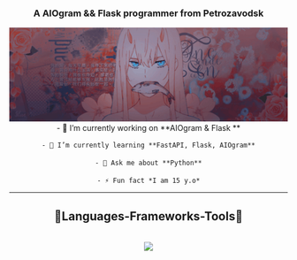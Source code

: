 <h3 align="center">A AIOgram && Flask programmer from Petrozavodsk</h3>

<div align="center">
    <img src="https://github.com/NxtaSunstrike/NxtaSunstrike/blob/main/assets/Banner.gif"/><br/>
</div>


<center>
    - 🔭 I’m currently working on **AIOgram & Flask **
    
    - 🌱 I’m currently learning **FastAPI, Flask, AIOgram**
    
    - 💬 Ask me about **Python**
    
    - ⚡ Fun fact *I am 15 y.o*
</center>


<hr/>
    <h2 align="center">👻Languages-Frameworks-Tools👻</h2>
<br/>

<div align="center">
    <img src="https://skillicons.dev/icons?i=bootstrap,html,vscode,javascript,python,docker,flask,fastapi"/><br/>
    
</div>
